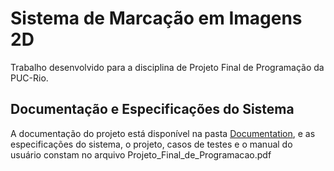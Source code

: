 # Sistema de Marcação em Imagens 2D
Trabalho desenvolvido para a disciplina de Projeto Final de Programação da PUC-Rio.

## Documentação e Especificações do Sistema
A documentação do projeto está disponível na pasta [Documentation](https://github.com/neliareis/image-marking-system/tree/master/Documentation), e as especificações do sistema, o projeto, casos de testes e o manual do usuário constam no arquivo Projeto_Final_de_Programacao.pdf



